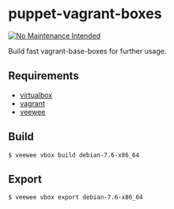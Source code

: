 # puppet-vagrant-boxes

[![No Maintenance Intended](http://unmaintained.tech/badge.svg)](http://unmaintained.tech/)

Build fast vagrant-base-boxes for further usage.

## Requirements

* [virtualbox](https://www.virtualbox.org/)
* [vagrant](https://www.vagrantup.com/)
* [veewee](https://github.com/jedi4ever/veewee)

## Build
```
$ veewee vbox build debian-7.6-x86_64
```

## Export
```
$ veewee vbox export debian-7.6-x86_64
```
